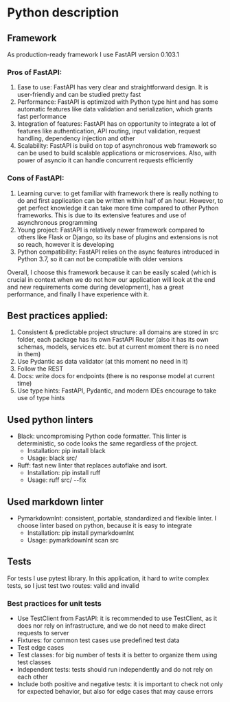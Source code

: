 # Python description

## Framework

As production-ready framework I use FastAPI version 0.103.1

### Pros of FastAPI:

1) Ease to use: FastAPI has very clear and straightforward design. It is user-friendly and can be studied pretty fast
2) Performance: FastAPI is optimized with Python type hint and has some automatic features like data validation and serialization, which grants fast performance
3) Integration of features: FastAPI has on opportunity to integrate a lot of features like authentication, API routing, input validation, request handling, dependency injection and other
4) Scalability: FastAPI is build on top of asynchronous web framework so can be used to build scalable applications or microservices. Also, with power of asyncio it can handle concurrent requests efficiently

### Cons of FastAPI:

1) Learning curve: to get familiar with framework there is really nothing to do and first application can be written within half of an hour. However, to get perfect knowledge it can take more time compared to other Python frameworks. This is due to its extensive features and use of asynchronous programming
2) Young project: FastAPI is relatively newer framework compared to others like Flask or Django, so its base of plugins and extensions is not so reach, however it is developing
3) Python compatibility: FastAPI relies on the async features introduced in Python 3.7, so it can not be compatible with older versions

Overall, I choose this framework because it can be easily scaled (which is crucial in context when we do not how our application will look at the end and new requirements come during development), has a great performance, and finally I have experience with it.

## Best practices applied:

1) Consistent & predictable project structure: all domains are stored in src folder, each package has its own FastAPI Router (also it has its own schemas, models, services etc. but at current moment there is no need in them)
2) Use Pydantic as data validator (at this moment no need in it)
3) Follow the REST
4) Docs: write docs for endpoints (there is no response model at current time)
5) Use type hints: FastAPI, Pydantic, and modern IDEs encourage to take use of type hints

## Used python linters

* Black: uncompromising Python code formatter. This linter is deterministic, so code looks the same regardless of the project.
  * Installation: pip install black
  * Usage: black src/
* Ruff: fast new linter that replaces autoflake and isort.
  * Installation: pip install ruff
  * Usage: ruff src/ --fix

## Used markdown linter

* Pymarkdownlnt: consistent, portable, standardized and flexible linter. I choose linter based on python, because it is easy to integrate
  * Installation: pip install pymarkdownlnt
  * Usage: pymarkdownlnt scan src

## Tests

For tests I use pytest library. In this application, it hard to write complex tests, so I just test two routes: valid and invalid

### Best practices for unit tests

* Use TestClient from FastAPI: it is recommended to use TestClient, as it does nor rely on infrastructure, and we do not need to make direct requests to server
* Fixtures: for common test cases use predefined test data
* Test edge cases
* Test classes: for big number of tests it is better to organize them using test classes
* Independent tests: tests should run independently and do not rely on each other
* Include both positive and negative tests: it is important to check not only for expected behavior, but also for edge cases that may cause errors
